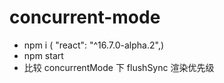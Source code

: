 # concurrent-mode

- npm i ( "react": "^16.7.0-alpha.2",)
- npm start
- 比较 concurrentMode 下 flushSync 渲染优先级
